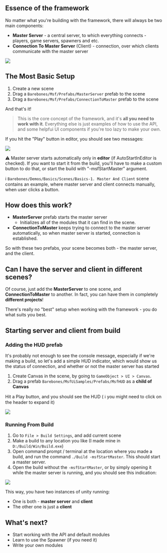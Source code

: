 ## Essence of the framework

No matter what you're building with the framework, there will always be two main components:

* **Master Server** - a central server, to which everything connects - players, game servers, spawners and etc.
* **Connection To Master Server** (Client) - connection, over which clients communicate with the master server

![](http://i.imgur.com/80FNqw3.png)

## The Most Basic Setup

1. Create a new scene
1. Drag a `Barebones/Msf/Prefabs/MasterServer` prefab to the scene
1. Drag a `Barebones/Msf/Prefabs/ConnectionToMaster` prefab to the scene

And that's it!

> This is the core concept of the framework, and it's **all you need to work with it**. Everything else is just examples of how to use the API, and some helpfui UI components if you're too lazy to make your own.

If you hit the "Play" button in editor, you should see two messages:

![](http://i.imgur.com/DkdPOy8.png)

⚠️ Master server starts automatically only in **editor** (if AutoStartInEditor is checked). If you want to start it from the build, you'll have to make a custom button to do that, or start the build with "-msfStartMaster" argument.

ℹ️ `Barebones/Demos/Basics/Scenes/Basics-1. Master And Client` scene contains an example, where master server and client connects manually, when user clicks a button.

## How does this work?

* **MasterServer** prefab starts the master server
  * Initializes all of the modules that it can find in the scene.
* **ConnectionToMaster** keeps trying to connect to the master server automatically, so when master server is started, connection is established.

So with these two prefabs, your scene becomes both - the master server, and the client.

## Can I have the server and client in different scenes?

Of course, just add the **MasterServer** to one scene, and **ConnectionToMaster** to another. In fact, you can have them in completely **different projects**! 

There's really no "best" setup when working with the framework - you do what suits you best.

## Starting server and client from build

### Adding the HUD prefab

It's probably not enough to see the console message, especially if we're making a build, so let's add a simple HUD indicator, which would show us the status of connection, and whether or not the master server has started

1. Create Canvas in the scene, by going to `GameObject > UI > Canvas`.
2. Drag a prefab `Barebones/MsfUiSamples/Prefabs/MsfHUD` as a **child of Canvas**

Hit a Play button, and you should see the HUD ( ℹ️ you might need to click on the header to expand it)

![](http://i.imgur.com/abslSZA.png)

### Running From Build

1. Go to `File > Build Settings`, and add current scene
1. Make a build to any location you like (I made mine in `D:/Build/Win/Build.exe`)
1. Open command prompt / terminal at the location where you made a build, and run the command `./Build -msfStartMaster`.
 This should start a master server.
1. Open the build without the `-msfStartMaster`, or by simply opening it while the master server is running, and you should see this indication:

![](http://i.imgur.com/X8I0XMj.png)

This way, you have two instances of unity running:

* One is both - **master server** and **client**
* The other one is just a **client**

## What's next?

* Start working with the API and default modules
* Learn to use the Spawner (if you need it)
* Write your own modules
